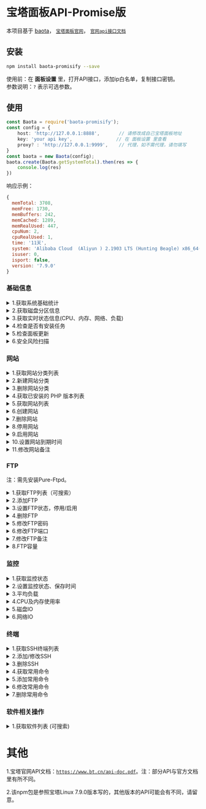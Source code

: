 # 宝塔面板API-Promise版

本项目基于 [baota](https://www.npmjs.com/package/baota)，
[`宝塔面板官网`](https://www.bt.cn/?invite_code=MV96c3RtcW4=)，
[`官网api接口文档`](https://www.bt.cn/bbs/forum.php?mod=viewthread&tid=20376&page=1)<br/>

## 安装

```bash
npm install baota-promisify --save
```

使用前：在 **面板设置** 里，打开API接口，添加ip白名单，复制接口密钥。<br/>
参数说明：`?` 表示可选参数。

## 使用

```typescript
const Baota = require('baota-promisify');
const config = {
    host: 'http://127.0.0.1:8888',       // 请修改成自己宝塔面板地址
    key: 'your api key',                // 在 面板设置 里查看
    proxy? : 'http://127.0.0.1:9999',    // 代理，如不需代理，请勿填写
}
const baota = new Baota(config);
baota.create(Baota.getSystemTotal).then(res => {
    console.log(res)
})
```

响应示例：

```js
{
  memTotal: 3708,
  memFree: 1730,
  memBuffers: 242,
  memCached: 1289,
  memRealUsed: 447,
  cpuNum: 2,
  cpuRealUsed: 1,
  time: '11天',
  system: 'Alibaba Cloud  (Aliyun ) 2.1903 LTS (Hunting Beagle) x86_64(Py3.7.9)',
  isuser: 0,
  isport: false,
  version: '7.9.0'
}
```

### 基础信息

<details>
<summary>1.获取系统基础统计</summary>
<span id="getSystemTotal"></span><h4 >1.获取系统基础统计</h4>

```js
baota.create(Baota.getSystemTotal).then(res => {
    console.log(res)
})
```

响应示例：

```js
{
  memTotal: 3708,
  // 总内存
  memFree: 1730,
  memBuffers: 242,
  memCached: 1289,
  memRealUsed: 447,
  // 占用内存
  cpuNum: 2,
  // CPU内核
  cpuRealUsed: 1,
  time: '11天',
  // 不间断运行天数
  system: 'Alibaba Cloud  (Aliyun ) 2.1903 LTS (Hunting Beagle) x86_64(Py3.7.9)',
  isuser: 0,
  isport: false,
  version: '7.9.0'
  // 宝塔面板版本
}
```

</details>

<!-- 2.获取磁盘分区信息 -->
<details>
<summary>2.获取磁盘分区信息</summary>
<h4 id="getDiskInfo">2.获取磁盘分区信息</h4>

```js
baota.create(Baota.getDiskInfo).then(res => {
    console.log(res)
})
```

响应示例：

```js
[
  {
    filesystem: '/dev/vda1',
    // 文件系统
    type: 'ext4',
    // 类型
    path: '/',
    // 挂载点
    size: [
      '40G',
      '4.8G',
      '33G',
      '13%'
    ],
    // 容量，已用，可用，使用率
    inodes: [
      '2621440',
      '159820',
      '2461620',
      '7%'
    ]
    // inodes总数，已用，可用，使用率
  },
  {
    filesystem: '06a0000029-llw96.cn-hangzhou.nas.aliyuncs.com:/',
    // 阿里云NAS
    type: 'nfs',
    path: '/mnt',
    size: [
      '1.0P',
      '624M',
      '1.0P',
      '1%'
    ],
    inodes: [
      '1000000000',
      '49899',
      '999950101',
      '1%'
    ]
  }
]
```

</details>

<!-- 3.获取实时状态信息(CPU、内存、网络、负载) -->
<details>
<summary>3.获取实时状态信息(CPU、内存、网络、负载)</summary>
<h4 id="getNetWork">3.获取实时状态信息(CPU、内存、网络、负载)</h4>

```js
baota.create(Baota.getNetWork).then(res => {
    console.log(res)
})
```

响应示例：

```js
{
  network: {
    lo: {
      upTotal: 148728,
      downTotal: 148728,
      up: 0,
      down: 0,
      downPackets: 1135,
      upPackets: 1135
    },
    eth0: {
      upTotal: 812858716,
      downTotal: 832436955,
      up: 3.69,
      down: 2,
      downPackets: 2264129,
      upPackets: 1568873
    }
  },
  upTotal: 813007444,
  // 总发送 
  downTotal: 832585683,
  // 总接收 832585683÷1024÷1024=794.02MB
  up: 3.69,
  // 上行速率 KB/s
  down: 2,
  // 下行速率 KB/s
  downPackets: 2265264,
  upPackets: 1570008,
  cpu: [
    7,
    2,
    [
      0,
      0
    ],
    'Intel(R) Xeon(R) Platinum 8163 CPU @ 2.50GHz * 1',
    1,
    1
  ],
  cpu_times: {
    user: 2,
    nice: 0,
    system: 1.1,
    idle: 96.9,
    iowait: 0,
    irq: 0,
    softirq: 0,
    steal: 0,
    guest: 0,
    guest_nice: 0,
    '总进程数': 106,
    '活动进程数': 1
  },
  load: {
    one: 0.35,
    five: 0.11,
    fifteen: 0.02,
    max: 4,
    limit: 4,
    safe: 3
  },
  // 最近1分钟|5分钟|15分钟平均负载 
  mem: {
    memTotal: 3708,
    // 总内存
    memFree: 1750,
    memBuffers: 242,
    memCached: 1290,
    memRealUsed: 426
    // 实际占用内存
  },
  version: '7.9.0',
  // 宝塔面板版本
  disk: [
    // 磁盘分区信息
    {
      filesystem: '/dev/vda1',
      type: 'ext4',
      path: '/',
      size: [
        '40G',
        '4.8G',
        '33G',
        '13%'
      ],
      inodes: [
        '2621440',
        '159820',
        '2461620',
        '7%'
      ]
    },
    {
      filesystem: '06a0000029-llw96.cn-hangzhou.nas.aliyuncs.com:/',
      type: 'nfs',
      path: '/mnt',
      size: [
        '1.0P',
        '624M',
        '1.0P',
        '1%'
      ],
      inodes: [
        '1000000000',
        '49899',
        '999950101',
        '1%'
      ]
    }
  ],
  title: '宝塔面板',
  // 面板别名，可在“面板设置”里修改
  time: '11天',
  // 不间断运行时间
  site_total: 3,
  // 网站数量(PHP项目+JAVA项目+Node项目)
  ftp_total: 3,
  // FTP数量
  database_total: 3,
  // 数据库数量
  system: 'Alibaba Cloud  (Aliyun ) 2.1903 LTS (Hunting Beagle) x86_64(Py3.7.9)',
  // 系统
  installed: true,
  user_info: {
    status: true,
    msg: '获取成功!',
    data: {
      username: '138****8888'
    }
  },
  // 宝塔账号信息
  iostat: {
    ALL: {
      read_count: 0,
      write_count: 2,
      read_bytes: 0,
      write_bytes: 16384,
      read_time: 0,
      write_time: 1,
      read_merged_count: 0,
      write_merged_count: 0
    },
    vda: {
      read_count: 0,
      write_count: 1,
      read_bytes: 0,
      write_bytes: 8192,
      read_time: 0,
      write_time: 1,
      read_merged_count: 0,
      write_merged_count: 0
    },
    vda1: {
      read_count: 0,
      write_count: 1,
      read_bytes: 0,
      write_bytes: 8192,
      read_time: 0,
      write_time: 0,
      read_merged_count: 0,
      write_merged_count: 0
    }
  }
}
```

</details>

<!-- 检查是否有安装任务 -->
<details>
<summary>4.检查是否有安装任务</summary>
<h4 id="getTaskCount">4.检查是否有安装任务</h4>

```js
baota.create(Baota.getTaskCount).then(res => {
    console.log(res)
})
```

</details>

<!-- 5.检查面板更新 -->
<details>
<summary>5.检查面板更新</summary>
<h4 id="updatePanel">5.检查面板更新</h4>

```js
baota.create(Baota.updatePanel).then(res => {
    console.log(res)
})
```

响应示例：

```js
{
  status: false,
  msg: {
    force: false,
    version: '7.9.0',
    downUrl: 'http://103.224.251.67/install/update/LinuxPanel-7.9.0.zip',
    updateMsg: '【重构】重构面板设置页面<br>\n'
    +
    '【调整】调整部分UI显示效果<br>\n'
    +
    '【调整】不再提供入口关闭功能<br>\n'
    +
    '【调整】phpMyAdmin使用面板端口访问，不再依赖888端口<br>\n'
    +
    '......',
    uptime: '2022/02/18',
    is_beta: 0,
    adviser: -1,
    btb: '<span>每升级一个宝塔测试版版本可以随机获得10-50个宝塔币，宝塔币可用于兑换礼品，欢迎您加入测试版测试。<a href="https://www.bt.cn/bbs/thread-21014-1-1.html" rel="noreferrer noopener" target="_blank" class="btlink">宝塔币兑换</a></span>',
    beta: {
      version: '7.9.28',
      updateMsg: '【增加】增加网站安全扫描模块(在网站-设置)<br>\n'
      +
      '【优化】进一步减少对云端的依赖<br>\n'
      +
      '【优化】优化Node/Java项目管理器<br>\n'
      +
      '......',
      uptime: '2022/05/11',
      downUrl: 'http://103.224.251.67/install/update/LinuxPanel-7.9.28.zip'
    }
  }
}
```

</details>

<details>
<summary>6.安全风险扫描</summary>
<h4 id="getRiskList">6.安全风险扫描</h4>

```js
baota.create(Baota.getRiskList).then(res => {
    console.log(res)
})
```

响应示例：

```js
{
  ignore: [],
  // 已忽略
  security: [
    // 安全项
    {
      title: '数据库备份权限检测',
      m_name: 'sw_mysql_priv',
      ps: '检测MySQL root用户是否具备数据库备份权限',
      version: 1,
      level: 3,
      ignore: false,
      date: '2020-09-19',
      tips: [
        Array
      ],
      help: '',
      status: true,
      msg: '无风险',
      check_time: 1650413734,
      taking: 0.000547
    },
    {
      title: 'Redis安全检测',
      m_name: 'sw_redis_port',
      ps: '检测当前Redis是否安全',
      version: 1,
      level: 3,
      ignore: false,
      date: '2020-08-04',
      tips: [
        Array
      ],
      help: '',
      status: true,
      msg: '无风险',
      check_time: 1650413734,
      taking: 0.000006
    },
    ...
  ],
  risk: [
    // 风险项
    {
      title: '系统防火墙检测',
      m_name: 'sw_firewall_open',
      ps: '检测是否开启系统防火墙',
      version: 1,
      level: 2,
      ignore: false,
      date: '2020-08-05',
      tips: [
        Array
      ],
      help: '',
      status: false,
      msg: '未开启系统防火墙，存在安全风险',
      check_time: 1650413734,
      taking: 0.015507
    },
    {
      title: '面板端口安全',
      m_name: 'sw_panel_port',
      ps: '检测当前面板端口是否安全',
      version: 1,
      level: 2,
      ignore: false,
      date: '2020-08-03',
      tips: [
        Array
      ],
      help: '',
      status: false,
      msg: '面板端口为默认端口(8888), 这可能造成不必要的安全风险',
      check_time: 1650413734,
      taking: 0.000044
    },
    {
      title: 'SSH端口安全',
      m_name: 'sw_ssh_port',
      ps: '检测当前服务器的SSH端口是否安全',
      version: 1,
      level: 1,
      ignore: false,
      date: '2020-08-04',
      tips: [
        Array
      ],
      help: '',
      status: false,
      msg: '默认SSH端口(22)未修改，且未做访问IP限定配置，有SSH暴破风险',
      check_time: 1650413734,
      taking: 0.011211
    }
  ]
}
```

</details>

### 网站

<details>
<summary>1.获取网站分类列表</summary>
<h4 id="getSiteTypes">1.获取网站分类列表</h4>

```js
baota.create(Baota.getSiteTypes).then(res => {
    console.log(res)
})
```

响应示例：

```js
[
  {
    id: 0,
    name: '默认分类'
  },
  {
    id: 1,
    name: '分类一'
  },
  {
    id: 2,
    name: 'aaa'
  }
]
```

</details>

<details>
<summary>2.新建网站分类</summary>
<h4 id="addSiteTypes">2.新建网站分类</h4>

```js
const name = '分类三';    // 分类名称

baota.create(Baota.addSiteTypes, name).then(res => {
    console.log(res)
})
```

响应示例：

```js
{
  "status": true,
  "msg": "添加成功!"
}
```

</details>

<details>
<summary>3.删除网站分类</summary>
<h4 id="delSiteTypes">3.删除网站分类</h4>

```js
const id = 3;          // 分类id

baota.create(Baota.delSiteTypes, id).then(res => {
    console.log(res)
})
```

响应示例：

```js
{
  "status": true,
  "msg": "分类已删除!"
}
```

</details>

<details>
<summary>4.获取已安装的 PHP 版本列表</summary>
<h4 id="getPHPVersion">4.获取已安装的 PHP 版本列表</h4>

```js
baota.create(Baota.getPHPVersion).then(res => {
    console.log(res)
})
```

响应示例：

```js
[
  {
    "version": "00",
    "name": "纯静态"
  },
  {
    "version": "56",
    "name": "PHP-56"
  },
  {
    "version": "72",
    "name": "PHP-72"
  }
]
```

</details>

<!-- 1.获取网站列表 -->
<details>
<summary>5.获取网站列表</summary>
<h4 id="getSitesList">5.获取网站列表</h4>

```typescript
const sitesQuery = {
    p? : number,        // 页数，默认为1
    limit? : number,    // 每页数量，默认20
    type? : number,     // 网站分类 -1全部  0默认分类
    order? : 'id desc' | 'id asc' | 'name desc' | 'name asc' | 'status desc' | 'status asc' | 'edate desc' | 'edate asc',
    // 排序：id降序|升序，网站名、状态、到期时间
    tojs? : string,     // 分页 JS 回调,若不传则构造 URI 分页连接
    search? : string,   // 搜索网站名
}

baota.create(Baota.getSitesList, sitesQuery).then(res => {
    console.log(res)
})
```

响应示例：

```js
{
  id: 1,
  name: 'www.test.com',
  // 网站名
  path: '/www/wwwroot/www.test.com',
  // 根目录
  status: '1',
  // 0:已停止 1:运行中
  ps: 'www.test.com',
  // 备注
  addtime: '2022-05-10 12:08:46',
  // 添加时间
  edate: '0000-00-00',
  // 到期时间 0000-00-00表示永久
  backup_count: 0,
  // 备份数
  quota: [
    Object
  ],
  // 容量
  domain: 2,
  // 域名数量
  ssl: -1,
  // SSL，-1表示未启用SSL
  php_version: '静态'
}
```

</details>

<details>
<summary>6.创建网站</summary>
<h4 id="addSite">6.创建网站</h4>

```typescript
const webName = {
    domain: string,         // 主域名 如：www.test.com
    domainlist: string[],   // 除了主域名外的其他域名 如：['aa.test.com','www.aaa.com']
}
const newSite = {
    webname: webName,       // 网站主域名和域名列表
    path: string,           // 网站根目录
    type: 'PHP',            // 项目类型，请传 PHP
    type_id: number,        // 网站分类id
    version: string,        // PHP版本 请从 PHP 版本列表中选择；00为纯静态
    port: number,           // 端口，如：80
    ps: string,             // 网站备注
    ftp: boolean,           // 是否开启FTP
    ftp_username? : string,  // FTP用户名, 在开启FTP时必填
    ftp_password? : string,  // FTP密码, 在开启FTP时必填
    sql: boolean,           // 是否创建数据库
    codeing? : string,       // 数据库字符集 在要创建数据库时必传,如：utf8
    datauser? : string,      // 数据库用户名 在要创建数据库时必传
    datapassword? : string,  // 数据库密码 在要创建数据库时必传
}

baota.create(Baota.addSite, newSite).then(res => {
    console.log(res)
})
```

响应示例：

```js
{
  siteStatus: true,
  // 网站状态
  siteId: 1,
  // 网站id
  ftpStatus: false,
  // 是否开启FTP
  databaseStatus: false
  // 是否创建数据库
}
```

</details>

<details>
<summary>7.删除网站</summary>
<h4 id="delSite">7.删除网站</h4>

```typescript
const options = {
    id: number,      // 网站id
    webname: string, // 网站主域名
    ftp? : 1,         // 删除ftp，如不需要删除，请不要传该参数
    database? : 1,    // 删除数据库，如不需要删除，请不要传该参数
    path? : 1,        // 删除网站根目录，如不需要删除，请不要传该参数
}

baota.create(Baota.delSite, options).then(res => {
    console.log(res)
})
```

响应示例：

```js
{
  "status": true,
  "msg": "站点删除成功!"
}
```

</details>

<details>
<summary>8.停用网站</summary>
<h4 id="siteStop">8.停用网站</h4>

```typescript
const site = {
    id: number,      // 网站id
    name: string,    // 网站主域名
}

baota.create(Baota.siteStop, site).then(res => {
    console.log(res)
})
```

响应示例：

```js
{
  "status": true,
  "msg": "站点已停用"
}
```

</details>

<details>
<summary>9.启用网站</summary>
<h4 id="siteStart">9.启用网站</h4>

```typescript
const site = {
    id: number,      // 网站id
    name: string,    // 网站主域名
}

baota.create(Baota.siteStart, site).then(res => {
    console.log(res)
})
```

响应示例：

```js
{
  "status": true,
  "msg": "站点已启用"
}
```

</details>

<details>
<summary>10.设置网站到期时间</summary>
<h4 id="setSiteEndDate">10.设置网站到期时间</h4>

```typescript
const formData = {
    id: number,       // 网站id
    edate: string,    // 到期日期，格式: '2023-05-17'；永久：'0000-00-00'
}

baota.create(Baota.setSiteEndDate, formData).then(res => {
    console.log(res)
})
```

响应示例：

```js
{
  "status": true,
  "msg": "设置成功,站点到期后将自动停止!"
}
```

</details>

<details>
<summary>11.修改网站备注</summary>
<h4 id="setSitePs">11.修改网站备注</h4>

```typescript
const formData = {
    id: number,       // 网站id
    ps: string,       // 备注
}

baota.create(Baota.setSitePs, formData).then(res => {
    console.log(res)
})
```

响应示例：

```js
{
  status: true,
  msg: '修改成功'
}
```

</details>

<!-- FTP -->

### FTP

注：需先安装Pure-Ftpd。
<details>
<summary>1.获取FTP列表（可搜索）</summary>
<h4>1.获取FTP列表（可搜索）</h4>

```typescript
let formData = {
    p? : 1,              // 分页，可选，默认为1
    limit? : 20,        // 每页数量，可选，默认为20
    search? : 'abc',   // 搜索ftp的username，可选，默认为空
}

baota.create(Baota.getFtpList, formData).then(res => {
    console.log(res)
})
```

响应示例：

```js
[
  {
    id: 1,
    // id
    pid: 0,
    name: 'aaa',
    // 用户名
    password: 'Jbhb86h3jbmyzmAP',
    // 密码
    status: '1',
    // 0:停用，1:启用
    ps: 'aaa',
    // 备注
    addtime: '2022-05-17 09:51:29',
    // 添加时间
    path: '/mnt/aaa',
    // 路径
    quota: {
      size: 0,
      used: 0,
      free: 0
    }
    // 容量；注：企业版专享功能
  }
]
```

</details>



<details>
<summary>2.添加FTP</summary>
<h4>2.添加FTP</h4>

```typescript
let formData = {
    username: string,  // FTP用户名
    password: string,  // FTP密码
    path: string,      // FTP路径
    ps? : string,       // 备注，可选
}

baota.create(Baota.addFtp, formData).then(res => {
    console.log(res)
})
```

响应示例：

```js
{
  status: true,
  msg: '添加成功'
}
```

</details>

<details>
<summary>3.设置FTP状态，停用/启用</summary>
<h4>3.设置FTP状态，停用/启用</h4>

```typescript
let formData = {
    id: number,        // FTP id
    username: string,  // FTP 用户名
    status: 0 | 1,      // 设置FTP状态，0:停用，1:启用
}

baota.create(Baota.setFtpStatus, formData).then(res => {
    console.log(res)
})
```

响应示例：

```js
{
  status: true,
  msg: '操作成功'
}
```

</details>

<details>
<summary>4.删除FTP</summary>
<h4>4.删除FTP</h4>

```typescript
let formData = {
    id: number,        // FTP id
    username: string,  // FTP 用户名
}

baota.create(Baota.delFtp, formData).then(res => {
    console.log(res)
})
```

响应示例：

```js
{
  status: true,
  msg: '删除成功'
}
```

</details>

<details>
<summary>5.修改FTP密码</summary>
<h4>5.修改FTP密码</h4>

```typescript
let formData = {
    id: number,           // FTP id
    username: string,     // FTP 用户名
    newPassword: string,  // 新密码，可使用baota.randomPassword()生成
}

baota.create(Baota.setFtpPassword, formData).then(res => {
    console.log(res)
})
```

响应示例：

```js
{
  status: true,
  msg: '修改成功'
}
```

</details>

<details>
<summary>6.修改FTP端口</summary>
<h4>6.修改FTP端口</h4>
注意：该操作会影响所有FTP

```js
let port = 21;        // 新的FTP端口

baota.create(Baota.setFtpPort, port).then(res => {
    console.log(res)
})
```

响应示例：

```js
{
  status: true,
  msg: '修改成功'
}
```

</details>

<details>
<summary>7.修改FTP备注</summary>
<h4>7.修改FTP备注</h4>

```js
let formData = {
    id: number,        // FTP id
    ps: string         // 备注
}

baota.create(Baota.setFtpPs, formData).then(res => {
    console.log(res)
})
```

响应示例：

```js
{
  status: true,
  msg: '修改成功'
}
```

</details>

<details>
<summary>8.FTP容量</summary>
<h4>8.FTP容量</h4>
注：此功能为企业版专享功能； 如需取消容量配额，请设为“0”。

```js
let formData = {
    size: number,     // 容量，单位为 MB
    path: string      // 路径
}

baota.create(Baota.setFtpQuota, formData).then(res => {
    console.log(res)
})

```

</details>

<!-- 监控 -->

### 监控

<details>
<summary>1.获取监控状态</summary>
<h4>1.获取监控状态</h4>

```js
baota.create(Baota.getMonitorStatus).then(res => {
    console.log(res)
})
```

响应示例：

```js
{
  day: 30,
  // 监控保存时间
  status: true
  // 是否开启监控
}
```

</details>

<details>
<summary>2.设置监控状态、保存时间</summary>
<h4>2.设置监控状态、保存时间</h4>

```typescript
let formData = {
    status: 0 | 1,      // 0:开启  1:关闭
    day? : number      // 保存天数，可选，默认为30天
}

baota.create(Baota.setMonitorStatus, formData).then(res => {
    console.log(res)
})
```

响应示例：

```js
{
  status: true,
  msg: '设置成功'
}
```

</details>

<details>
<summary>3.平均负载</summary>
<h4>3.平均负载</h4>

```typescript
let range = {
    start? : number,      // 时间戳，精确到秒，如：1652500800
    end? : number         // 时间戳，精确到秒，如：1652587200
}
// start和end需同时传入，如都留空，则默认为： start：当前时间-1天；end:当前时间
baota.create(Baota.getLoadAvg, range).then(res => {
    console.log(res)
})
```

响应示例：

```js
[
  {
    id: 1,
    pro: 2.5,
    // 资源使用率
    one: 0.1,
    // 一分钟负载
    five: 0.07,
    // 五分钟负载
    fifteen: 0.01,
    // 十五分钟负载
    addtime: '05/17 16:55'
  },
  {
    id: 2,
    pro: 2.25,
    one: 0.09,
    five: 0.07,
    fifteen: 0.01,
    addtime: '05/17 16:56'
  }
]
```

</details>

<!-- CPU及内存使用率 -->
<details>
<summary>4.CPU及内存使用率</summary>
<h4>4.CPU及内存使用率</h4>

```js
baota.create(Baota.getCPUIO).then(res => {
    console.log(res)
})
```

响应示例：

```js
[
  {
    id: 1,
    pro: 4,
    // CPU使用率
    mem: 12.511435536443068,
    // 内存使用率
    addtime: "05/15 11:21"
  },
  {
    id: 2,
    pro: 3.5,
    mem: 12.537839984661316,
    addtime: "05/15 11:22"
  }
  ...
]
```

</details>

<!-- 磁盘IO -->
<details>
<summary>5.磁盘IO</summary>
<h4>5.磁盘IO</h4>

```typescript
let range = {
    start? : number,      // 时间戳，精确到秒，如：1652500800
    end? : number         // 时间戳，精确到秒，如：1652587200
}
// start和end需同时传入，如都留空，则默认为： start：当前时间-1天；end:当前时间
baota.create(Baota.getDiskIO, range).then(res => {
    console.log(res)
})
```

响应示例：

```js
[
  {
    id: 1,
    read_count: 0,
    // 读取数
    write_count: 36,
    // 写入数
    read_bytes: 0,
    // 读取速率 KB/s
    write_bytes: 240844,
    // 写入速率 KB/s
    read_time: 0,
    // 读取延迟 ms
    write_time: 21,
    // 写入延迟 ms
    addtime: "05/17 11:21"
  },
  {
    id: 2,
    read_count: 0,
    write_count: 11,
    read_bytes: 0,
    write_bytes: 98304,
    read_time: 0,
    write_time: 4,
    addtime: "05/17 11:22"
  }
]
```

</details>

<!-- 网络IO -->
<details>
<summary>6.网络IO</summary>
<h4>6.网络IO</h4>

```typescript
let range = {
    start? : number,      // 时间戳，精确到秒，如：1652500800
    end? : number         // 时间戳，精确到秒，如：1652587200
}
// start和end需同时传入，如都留空，则默认为： start：当前时间-1天；end:当前时间
baota.create(Baota.getNetIO, range).then(res => {
    console.log(res)
})
```

响应示例：

```js
[
  {
    "id": 1,
    "up": 11.58,
    // 上行 KB/s
    "down": 8.67,
    // 下行 KB/s
    "total_up": 18
    0195
    4215,
    // 总发送 B
    "total_down": 19
    7486
    4203,
    // 总接收 B
    "down_packets": {
      "eth0": 8.67,
      "lo": 0
    },
    "up_packets": {
      "eth0": 11.58,
      "lo": 0
    },
    "addtime": "05/15 11:21"
  },
  {
    "id": 2,
    "up": 2.05,
    "down": 0.31,
    "total_up": 1802023020,
    "total_down": 1974903569,
    "down_packets": {
      "eth0": 0.31,
      "lo": 0
    },
    "up_packets": {
      "eth0": 2.05,
      "lo": 0
    },
    "addtime": "05/15 11:22"
  }
]

```

</details>


<!-- 终端 -->

### 终端

<details>
<summary>1.获取SSH终端列表</summary>
<h4>1.获取SSH终端列表</h4>

```js
baota.create(Baota.getSSHList).then(res => {
    console.log(res)
})
```

响应示例：

```js
[
  {
    "host": "127.0.0.1",
    "port": 22,
    "ps": "本地服务器",
    "sort": 0
  }
]
```

</details>

<details>
<summary>2.添加/修改SSH</summary>
<h4>2.添加/修改SSH</h4>

```typescript
let formData = {
    host: string,           // host，如: 127.0.0.1
    port: number,           // 端口，通常为 21
    username: string,       // 用户名，如：root
    password? : string,      // 密码：可选，密码和私钥二选一
    pkey? : string,          // 私钥：可选，密码和私钥二选一
    ps? : string             // 备注，可选
}

baota.create(Baota.addSSH, formData).then(res => {
    console.log(res)   // { "status": true, "msg": "添加成功" }
})
```

</details>

<details>
<summary>3.删除SSH</summary>
<h4>3.删除SSH</h4>

```typescript
let formData = {
    host: string,           // host，如: 127.0.0.1
}

baota.create(Baota.delSSH, formData).then(res => {
    console.log(res)     // { "status": true, "msg": "删除成功" }
})
```

</details>


<details>
<summary>4.获取常用命令</summary>
<h4>4.获取常用命令</h4>

```js
baota.create(Baota.getCommandList).then(res => {
    console.log(res)
})
```

响应示例：

```js
[
  {
    "title": "查看pm2列表",
    "shell": "pm2 list"
  }
]
```

</details>

<details>
<summary>5.添加常用命令</summary>
<h4>5.添加常用命令</h4>

```typescript
const command = {
    shell: string,        // ssh语句
    title: string,        // title
}

baota.create(Baota.createCommand, command).then(res => {
    console.log(res)    // { "status": true, "msg": "添加成功" }
})
```

</details>

<details>
<summary>6.修改常用命令</summary>
<h4>6.修改常用命令</h4>

```typescript
const command = {
    shell: string,       // ssh语句，如不需修改，则传入原来的语句；如需修改，请传入修改后的语句
    title: string,       // 原title
    newTitle? : string，  // 新title，如不需修改，不填或传入原title
}

baota.create(Baota.modifyCommand, command).then(res => {
    console.log(res)  // { "status": true, "msg": "修改成功" }
})
```

</details>

<details>
<summary>7.删除常用命令</summary>
<h4>7.删除常用命令</h4>

```typescript
const command = {
    title: string,       // title
}

baota.create(Baota.getSystemTotal, command).then(res => {
    console.log(res) // { "status": true, "msg": "删除成功" }
})
```

</details>


<!-- 软件相关操作 -->

### 软件相关操作

<details>
<summary>1.获取软件列表 (可搜索)</summary>
<h4>1.获取软件列表 (可搜索)</h4>

```typescript
let formData = {
    p? : number,       // 页码，可选，默认为1；每页数量为15
    type? : number     // 分类，可选，默认为0；0:全部 -1:已安装 5:运行环境 6:系统工具 7:宝塔插件 8:专业版插件 10:第三方应用 11: 一键部署 12:企业版插件
    query? : string,   // 搜索内容，可选
}

baota.create(Baota.getSoftList, formData).then(res => {
    console.log(res)
})
```

</details>

# 其他

1.宝塔官网API文档：[`https://www.bt.cn/api-doc.pdf`](https://www.bt.cn/api-doc.pdf)。注：部分API与官方文档里有所不同。

2.该npm包是参照宝塔Linux 7.9.0版本写的，其他版本的API可能会有不同，请留意。


